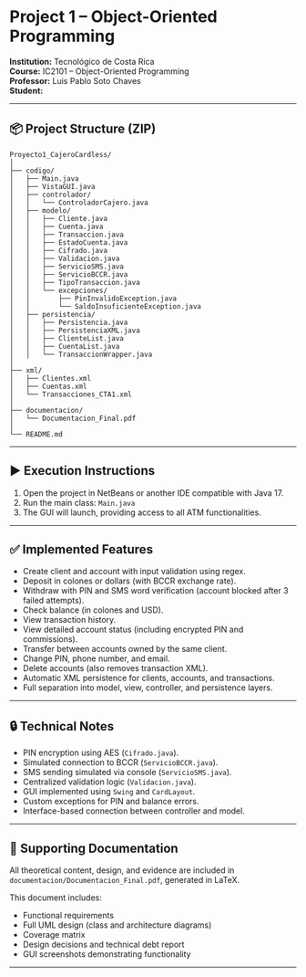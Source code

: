 # Project 1 – Object-Oriented Programming

**Institution:** Tecnológico de Costa Rica  
**Course:** IC2101 – Object-Oriented Programming  
**Professor:** Luis Pablo Soto Chaves  
**Student:**  

---

## 📦 Project Structure (ZIP)

```
Proyecto1_CajeroCardless/
│
├── codigo/
│   ├── Main.java
│   ├── VistaGUI.java
│   ├── controlador/
│   │   └── ControladorCajero.java
│   ├── modelo/
│   │   ├── Cliente.java
│   │   ├── Cuenta.java
│   │   ├── Transaccion.java
│   │   ├── EstadoCuenta.java
│   │   ├── Cifrado.java
│   │   ├── Validacion.java
│   │   ├── ServicioSMS.java
│   │   ├── ServicioBCCR.java
│   │   ├── TipoTransaccion.java
│   │   └── excepciones/
│   │       ├── PinInvalidoException.java
│   │       └── SaldoInsuficienteException.java
│   ├── persistencia/
│   │   ├── Persistencia.java
│   │   ├── PersistenciaXML.java
│   │   ├── ClienteList.java
│   │   ├── CuentaList.java
│   │   └── TransaccionWrapper.java
│
├── xml/
│   ├── Clientes.xml
│   ├── Cuentas.xml
│   └── Transacciones_CTA1.xml
│
├── documentacion/
│   └── Documentacion_Final.pdf
│
└── README.md
```

---

## ▶️ Execution Instructions

1. Open the project in NetBeans or another IDE compatible with Java 17.
2. Run the main class: `Main.java`
3. The GUI will launch, providing access to all ATM functionalities.

---

## ✅ Implemented Features

- Create client and account with input validation using regex.
- Deposit in colones or dollars (with BCCR exchange rate).
- Withdraw with PIN and SMS word verification (account blocked after 3 failed attempts).
- Check balance (in colones and USD).
- View transaction history.
- View detailed account status (including encrypted PIN and commissions).
- Transfer between accounts owned by the same client.
- Change PIN, phone number, and email.
- Delete accounts (also removes transaction XML).
- Automatic XML persistence for clients, accounts, and transactions.
- Full separation into model, view, controller, and persistence layers.

---

## 🔒 Technical Notes

- PIN encryption using AES (`Cifrado.java`).
- Simulated connection to BCCR (`ServicioBCCR.java`).
- SMS sending simulated via console (`ServicioSMS.java`).
- Centralized validation logic (`Validacion.java`).
- GUI implemented using `Swing` and `CardLayout`.
- Custom exceptions for PIN and balance errors.
- Interface-based connection between controller and model.

---

## 📝 Supporting Documentation

All theoretical content, design, and evidence are included in `documentacion/Documentacion_Final.pdf`, generated in LaTeX.

This document includes:
- Functional requirements
- Full UML design (class and architecture diagrams)
- Coverage matrix
- Design decisions and technical debt report
- GUI screenshots demonstrating functionality

---